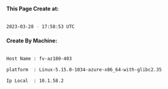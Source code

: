 
   
#### This Page Create at:

```bash

2023-03-28 - 17:58:53 UTC

```

#### Create By Machine:

```bash

Host Name : fv-az180-403

platform  : Linux-5.15.0-1034-azure-x86_64-with-glibc2.35

Ip Local  : 10.1.58.2

```

